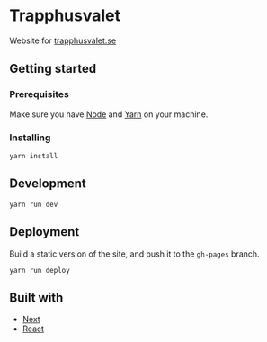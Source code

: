# Trapphusvalet

Website for [trapphusvalet.se](https://trapphusvalet.se)

## Getting started

### Prerequisites

Make sure you have [Node](https://nodejs.org/en/) and [Yarn](https://yarnpkg.com/lang/en/) on your machine.

### Installing

```
yarn install
```

## Development

```
yarn run dev
```

## Deployment
Build a static version of the site, and push it to the `gh-pages` branch.

```
yarn run deploy
```

## Built with

* [Next](https://nextjs.org/)
* [React](https://reactjs.org/)
